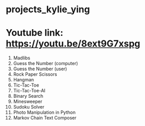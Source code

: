 # projects_kylie_ying

# Youtube link: https://youtu.be/8ext9G7xspg

1. Madlibs
2. Guess the Number (computer)
3. Guess the Number (user)
4. Rock Paper Scissors
5. Hangman
6. Tic-Tac-Toe
7. Tic-Tac-Toe-AI
8. Binary Search
9. Minesweeper
10. Sudoku Solver
11. Photo Manipulation in Python
12. Markov Chain Text Composer
